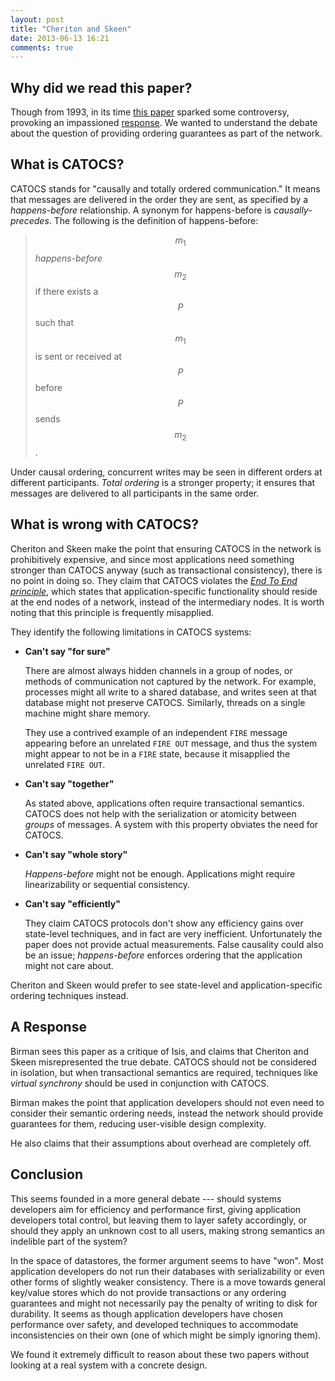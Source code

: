 ```yaml
---
layout: post
title: "Cheriton and Skeen"
date: 2013-06-13 16:21
comments: true
---
```


## Why did we read this paper?

Though from 1993, in its time [this
paper](http://cs3.ist.unomaha.edu/~stanw/papers/93-catocs.pdf) sparked
some controversy, provoking an impassioned
[response](http://www.csie.fju.edu.tw/~yeh/research/papers/os-reading-list/birman93response-to-cheriton.pdf).
We wanted to understand the debate about the question of providing
ordering guarantees as part of the network.

## What is CATOCS?

CATOCS stands for "causally and totally ordered communication."  It
means that messages are delivered in the order they are sent, as
specified by a *happens-before* relationship.  A synonym for
happens-before is *causally-precedes*.  The following is the definition
of happens-before:

> $$m_1$$ *happens-before* $$m_2$$ if there exists a $$P$$ such that
> $$m_1$$ is sent or received at $$P$$ before $$P$$ sends $$m_2$$.

Under causal ordering, concurrent writes may be seen in different orders
at different participants.  *Total ordering* is a stronger property; it
ensures that messages are delivered to all participants in the same
order.

## What is wrong with CATOCS?

Cheriton and Skeen make the point that ensuring CATOCS in the network is
prohibitively expensive, and since most applications need something
stronger than CATOCS anyway (such as transactional consistency), there
is no point in doing so.  They claim that CATOCS violates the [*End To
End principle*](http://en.wikipedia.org/wiki/End-to-end_principle),
which states that application-specific functionality should reside at
the end nodes of a network, instead of the intermediary nodes.  It is
worth noting that this principle is frequently misapplied.

They identify the following limitations in CATOCS systems:

 - **Can't say "for sure"**
 
   There are almost always hidden channels in a group of nodes, or
   methods of communication not captured by the network.  For example,
   processes might all write to a shared database, and writes seen at
   that database might not preserve CATOCS.  Similarly, threads on a
   single machine might share memory.
 
   They use a contrived example of an independent `FIRE` message
   appearing before an unrelated `FIRE OUT` message, and thus the system
   might appear to not be in a `FIRE` state, because it misapplied the
   unrelated `FIRE OUT`.
 - **Can't say "together"**

   As stated above, applications often require transactional semantics.
   CATOCS does not help with the serialization or atomicity between
   *groups* of messages.  A system with this property obviates the need
   for CATOCS.
 - **Can't say "whole story"**

   *Happens-before* might not be enough.  Applications might require
   linearizability or sequential consistency.
 - **Can't say "efficiently"**

   They claim CATOCS protocols don't show any efficiency gains over
   state-level techniques, and in fact are very inefficient.
   Unfortunately the paper does not provide actual measurements.  False
   causality could also be an issue; *happens-before* enforces ordering
   that the application might not care about.

Cheriton and Skeen would prefer to see state-level and
application-specific ordering techniques instead.

## A Response

Birman sees this paper as a critique of Isis, and claims that Cheriton
and Skeen misrepresented the true debate.  CATOCS should not be
considered in isolation, but when transactional semantics are required,
techniques like *virtual synchrony* should be used in conjunction with
CATOCS.

Birman makes the point that application developers should not even need
to consider their semantic ordering needs, instead the network should
provide guarantees for them, reducing user-visible design complexity.

He also claims that their assumptions about overhead are completely off.

## Conclusion

This seems founded in a more general debate --- should systems
developers aim for efficiency and performance first, giving application
developers total control, but leaving them to layer safety accordingly,
or should they apply an unknown cost to all users, making strong
semantics an indelible part of the system?

In the space of datastores, the former argument seems to have "won".
Most application developers do not run their databases with
serializability or even other forms of slightly weaker consistency.
There is a move towards general key/value stores which do not provide
transactions or any ordering guarantees and might not necessarily pay
the penalty of writing to disk for durability.  It seems as though
application developers have chosen performance over safety, and
developed techniques to accommodate inconsistencies on their own (one of
which might be simply ignoring them).

We found it extremely difficult to reason about these two papers without
looking at a real system with a concrete design.
